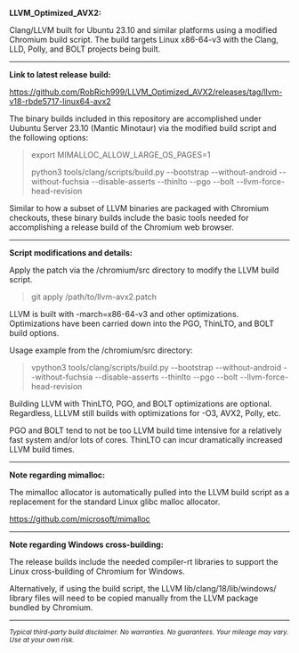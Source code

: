 **LLVM_Optimized_AVX2:**

Clang/LLVM built for Ubuntu 23.10 and similar platforms using a modified Chromium build script. The build targets Linux x86-64-v3 with the Clang, LLD, Polly, and BOLT projects being built.

----

**Link to latest release build:**

https://github.com/RobRich999/LLVM_Optimized_AVX2/releases/tag/llvm-v18-rbde5717-linux64-avx2

The binary builds included in this repository are accomplished under Uubuntu Server 23.10 (Mantic Minotaur) via the modified build script and the following options:

>  export MIMALLOC_ALLOW_LARGE_OS_PAGES=1
>
> python3 tools/clang/scripts/build.py --bootstrap --without-android --without-fuchsia --disable-asserts --thinlto --pgo --bolt --llvm-force-head-revision

Similar to how a subset of LLVM binaries are packaged with Chromium checkouts, these binary builds include the basic tools needed for accomplishing a release build of the Chromium web browser.

----

**Script modifications and details:**

Apply the patch via the /chromium/src directory to modify the LLVM build script.

> git apply /path/to/llvm-avx2.patch

LLVM is built with -march=x86-64-v3 and other optimizations. Optimizations have been carried down into the PGO, ThinLTO, and BOLT build options.

Usage example from the /chromium/src directory:

> vpython3 tools/clang/scripts/build.py --bootstrap --without-android --without-fuchsia --disable-asserts --thinlto --pgo --bolt --llvm-force-head-revision

Building LLVM with ThinLTO, PGO, and BOLT optimizations are optional. Regardless, LLLVM still builds with optimizations for -O3, AVX2, Polly, etc.

PGO and BOLT tend to not be too LLVM build time intensive for a relatively fast system and/or lots of cores. ThinLTO can incur dramatically increased LLVM build times.

****

**Note regarding mimalloc:**

The mimalloc allocator is automatically pulled into the LLVM build script as a replacement for the standard Linux glibc malloc allocator.

https://github.com/microsoft/mimalloc

****

**Note regarding Windows cross-building:**

The release builds include the needed compiler-rt libraries to support the Linux cross-building of Chromium for Windows.

Alternatively, if using the build script, the LLVM lib/clang/18/lib/windows/ library files will need to be copied manually from the LLVM package bundled by Chromium.

****

<sub>*Typical third-party build disclaimer. No warranties. No guarantees. Your mileage may vary. Use at your own risk.*</sub>
